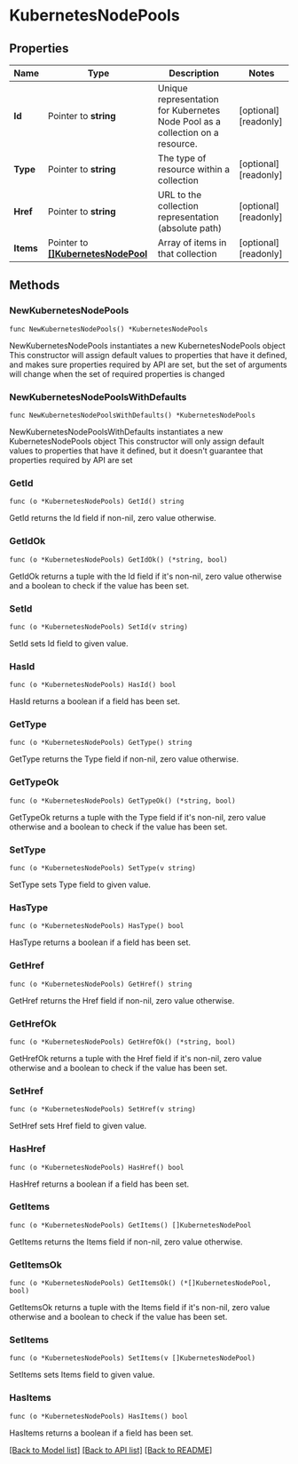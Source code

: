 # KubernetesNodePools

## Properties

Name | Type | Description | Notes
------------ | ------------- | ------------- | -------------
**Id** | Pointer to **string** | Unique representation for Kubernetes Node Pool as a collection on a resource. | [optional] [readonly] 
**Type** | Pointer to **string** | The type of resource within a collection | [optional] [readonly] 
**Href** | Pointer to **string** | URL to the collection representation (absolute path) | [optional] [readonly] 
**Items** | Pointer to [**[]KubernetesNodePool**](KubernetesNodePool.md) | Array of items in that collection | [optional] [readonly] 

## Methods

### NewKubernetesNodePools

`func NewKubernetesNodePools() *KubernetesNodePools`

NewKubernetesNodePools instantiates a new KubernetesNodePools object
This constructor will assign default values to properties that have it defined,
and makes sure properties required by API are set, but the set of arguments
will change when the set of required properties is changed

### NewKubernetesNodePoolsWithDefaults

`func NewKubernetesNodePoolsWithDefaults() *KubernetesNodePools`

NewKubernetesNodePoolsWithDefaults instantiates a new KubernetesNodePools object
This constructor will only assign default values to properties that have it defined,
but it doesn't guarantee that properties required by API are set

### GetId

`func (o *KubernetesNodePools) GetId() string`

GetId returns the Id field if non-nil, zero value otherwise.

### GetIdOk

`func (o *KubernetesNodePools) GetIdOk() (*string, bool)`

GetIdOk returns a tuple with the Id field if it's non-nil, zero value otherwise
and a boolean to check if the value has been set.

### SetId

`func (o *KubernetesNodePools) SetId(v string)`

SetId sets Id field to given value.

### HasId

`func (o *KubernetesNodePools) HasId() bool`

HasId returns a boolean if a field has been set.

### GetType

`func (o *KubernetesNodePools) GetType() string`

GetType returns the Type field if non-nil, zero value otherwise.

### GetTypeOk

`func (o *KubernetesNodePools) GetTypeOk() (*string, bool)`

GetTypeOk returns a tuple with the Type field if it's non-nil, zero value otherwise
and a boolean to check if the value has been set.

### SetType

`func (o *KubernetesNodePools) SetType(v string)`

SetType sets Type field to given value.

### HasType

`func (o *KubernetesNodePools) HasType() bool`

HasType returns a boolean if a field has been set.

### GetHref

`func (o *KubernetesNodePools) GetHref() string`

GetHref returns the Href field if non-nil, zero value otherwise.

### GetHrefOk

`func (o *KubernetesNodePools) GetHrefOk() (*string, bool)`

GetHrefOk returns a tuple with the Href field if it's non-nil, zero value otherwise
and a boolean to check if the value has been set.

### SetHref

`func (o *KubernetesNodePools) SetHref(v string)`

SetHref sets Href field to given value.

### HasHref

`func (o *KubernetesNodePools) HasHref() bool`

HasHref returns a boolean if a field has been set.

### GetItems

`func (o *KubernetesNodePools) GetItems() []KubernetesNodePool`

GetItems returns the Items field if non-nil, zero value otherwise.

### GetItemsOk

`func (o *KubernetesNodePools) GetItemsOk() (*[]KubernetesNodePool, bool)`

GetItemsOk returns a tuple with the Items field if it's non-nil, zero value otherwise
and a boolean to check if the value has been set.

### SetItems

`func (o *KubernetesNodePools) SetItems(v []KubernetesNodePool)`

SetItems sets Items field to given value.

### HasItems

`func (o *KubernetesNodePools) HasItems() bool`

HasItems returns a boolean if a field has been set.


[[Back to Model list]](../README.md#documentation-for-models) [[Back to API list]](../README.md#documentation-for-api-endpoints) [[Back to README]](../README.md)


